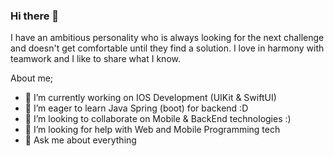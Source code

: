 ### Hi there 👋

I have an ambitious personality who is always looking for the next challenge and doesn't get comfortable until they find a solution. 
I love in harmony with teamwork and I like to share what I know. 

About me;

- 🔭 I’m currently working on IOS Development (UIKit & SwiftUI) 
- 🌱 I’m eager to learn Java Spring (boot) for backend :D
- 👯 I’m looking to collaborate on Mobile & BackEnd technologies :)
- 🤔 I’m looking for help with Web and Mobile Programming tech
- 💬 Ask me about everything

